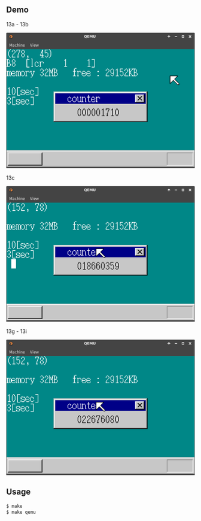 ## Demo

13a - 13b

![template](https://github.com/watermelon892/OSPractice/blob/master/13/pic/13a.png)

13c

![template](https://github.com/watermelon892/OSPractice/blob/master/13/pic/13c.png)

13g - 13i

![template](https://github.com/watermelon892/OSPractice/blob/master/13/pic/13g.png)

## Usage

```
$ make
$ make qemu
```

